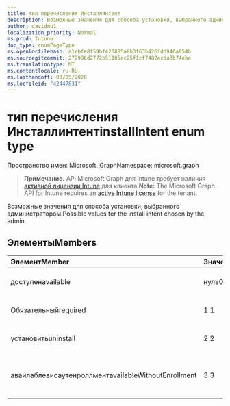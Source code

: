 ```yaml
---
title: тип перечисления Инсталлинтент
description: Возможные значения для способа установки, выбранного администратором.
author: davidmu1
localization_priority: Normal
ms.prod: Intune
doc_type: enumPageType
ms.openlocfilehash: a1ebfe8f59bf420885a8b3f63b426fdd946a954b
ms.sourcegitcommit: 272996d2772b51105ec25f1cf7482ecda3b74ebe
ms.translationtype: MT
ms.contentlocale: ru-RU
ms.lasthandoff: 03/05/2020
ms.locfileid: "42447831"
---
```

# <a name="installintent-enum-type"></a><span data-ttu-id="b176e-103">тип перечисления Инсталлинтент</span><span class="sxs-lookup"><span data-stu-id="b176e-103">installIntent enum type</span></span>

<span data-ttu-id="b176e-104">Пространство имен: Microsoft. Graph</span><span class="sxs-lookup"><span data-stu-id="b176e-104">Namespace: microsoft.graph</span></span>

> <span data-ttu-id="b176e-105">**Примечание.** API Microsoft Graph для Intune требует наличия [активной лицензии Intune](https://go.microsoft.com/fwlink/?linkid=839381) для клиента.</span><span class="sxs-lookup"><span data-stu-id="b176e-105">**Note:** The Microsoft Graph API for Intune requires an [active Intune license](https://go.microsoft.com/fwlink/?linkid=839381) for the tenant.</span></span>

<span data-ttu-id="b176e-106">Возможные значения для способа установки, выбранного администратором.</span><span class="sxs-lookup"><span data-stu-id="b176e-106">Possible values for the install intent chosen by the admin.</span></span>

## <a name="members"></a><span data-ttu-id="b176e-107">Элементы</span><span class="sxs-lookup"><span data-stu-id="b176e-107">Members</span></span>
|<span data-ttu-id="b176e-108">Элемент</span><span class="sxs-lookup"><span data-stu-id="b176e-108">Member</span></span>|<span data-ttu-id="b176e-109">Значение</span><span class="sxs-lookup"><span data-stu-id="b176e-109">Value</span></span>|<span data-ttu-id="b176e-110">Описание</span><span class="sxs-lookup"><span data-stu-id="b176e-110">Description</span></span>|
|:---|:---|:---|
|<span data-ttu-id="b176e-111">доступен</span><span class="sxs-lookup"><span data-stu-id="b176e-111">available</span></span>|<span data-ttu-id="b176e-112">нуль</span><span class="sxs-lookup"><span data-stu-id="b176e-112">0</span></span>|<span data-ttu-id="b176e-113">Доступная цель установки.</span><span class="sxs-lookup"><span data-stu-id="b176e-113">Available install intent.</span></span>|
|<span data-ttu-id="b176e-114">Обязательный</span><span class="sxs-lookup"><span data-stu-id="b176e-114">required</span></span>|<span data-ttu-id="b176e-115">1 </span><span class="sxs-lookup"><span data-stu-id="b176e-115">1</span></span>|<span data-ttu-id="b176e-116">Обязательная цель установки.</span><span class="sxs-lookup"><span data-stu-id="b176e-116">Required install intent.</span></span>|
|<span data-ttu-id="b176e-117">установить</span><span class="sxs-lookup"><span data-stu-id="b176e-117">uninstall</span></span>|<span data-ttu-id="b176e-118">2 </span><span class="sxs-lookup"><span data-stu-id="b176e-118">2</span></span>|<span data-ttu-id="b176e-119">Удаление намерения установки.</span><span class="sxs-lookup"><span data-stu-id="b176e-119">Uninstall install intent.</span></span>|
|<span data-ttu-id="b176e-120">аваилаблевисаутенроллмент</span><span class="sxs-lookup"><span data-stu-id="b176e-120">availableWithoutEnrollment</span></span>|<span data-ttu-id="b176e-121">3 </span><span class="sxs-lookup"><span data-stu-id="b176e-121">3</span></span>|<span data-ttu-id="b176e-122">Доступно без установки регистрации.</span><span class="sxs-lookup"><span data-stu-id="b176e-122">Available without enrollment install intent.</span></span>|




